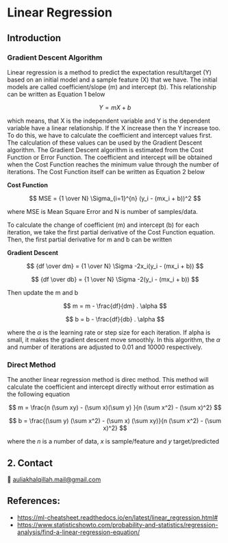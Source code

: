 # Linear Regression

## Introduction

### Gradient Descent Algorithm

Linear regression is a method to predict the expectation result/target (Y) based on an initial model and a sample feature (X) that we have. The initial models are called coefficient/slope (m) and intercept (b). This relationship can be written as Equation 1 below

$$
Y = mX + b
$$

which means, that X is the independent variable and Y is the dependent variable have a linear relationship. If the X increase then the Y increase too. To do this, we have to calculate the coefficient and intercept values first. The calculation of these values can be used by the Gradient Descent algorithm. The Gradient Descent algorithm is estimated from the Cost Function or Error Function. The coefficient and intercept will be obtained when the Cost Function reaches the minimum value through the number of iterations. The Cost Function itself can be written as Equation 2 below

**Cost Function**

$$
MSE = {1 \over N} \Sigma_{i=1}^{n} (y_i - (mx_i + b))^2
$$

where MSE is Mean Square Error and N is number of samples/data.

To calculate the change of coefficient (m) and intercept (b) for each iteration, we take the first partial derivative of the Cost Function equation. Then, the first partial derivative for m and b can be written

**Gradient Descent**

$$
{df \over dm} = {1 \over N} \Sigma -2x_i(y_i - (mx_i + b))
$$

$$
{df \over db} = {1 \over N} \Sigma -2(y_i - (mx_i + b))
$$

Then update the m and b

$$
m = m - \frac{df}{dm} . \alpha
$$

$$
b = b - \frac{df}{db} . \alpha
$$

where the $\alpha$ is the learning rate or step size for each iteration. If alpha is small, it makes the gradient descent move smoothly. In this algorithm, the $\alpha$ and number of iterations are adjusted to 0.01 and 10000 respectively.


### Direct Method

The another linear regression method is direc method. This method will calculate the coefficient and intercept directly without error estimation as the following equation

$$
m = \frac{n (\sum xy) - (\sum x)(\sum y) }{n (\sum x^2) - (\sum x)^2}
$$

$$
b = \frac{(\sum y) (\sum x^2) - (\sum x) (\sum xy)}{n (\sum x^2) - (\sum x)^2}
$$

where the $n$ is a number of data, $x$ is sample/feature and $y$ target/predicted

## 2. Contact
:email: auliakhalqillah.mail@gmail.com

## References:

- https://ml-cheatsheet.readthedocs.io/en/latest/linear_regression.html#
- https://www.statisticshowto.com/probability-and-statistics/regression-analysis/find-a-linear-regression-equation/